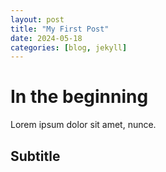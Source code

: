 ```yaml
---
layout: post
title: "My First Post"
date: 2024-05-18
categories: [blog, jekyll]
---
```


# In the beginning

Lorem ipsum dolor sit amet, nunce.

## Subtitle
